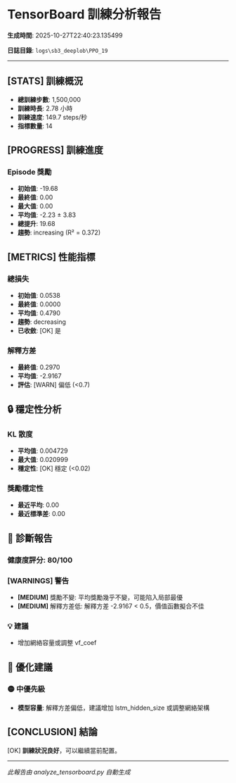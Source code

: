 # TensorBoard 訓練分析報告

**生成時間**: 2025-10-27T22:40:23.135499

**日誌目錄**: `logs\sb3_deeplob\PPO_19`

---

## [STATS] 訓練概況

- **總訓練步數**: 1,500,000
- **訓練時長**: 2.78 小時
- **訓練速度**: 149.7 steps/秒
- **指標數量**: 14

## [PROGRESS] 訓練進度

### Episode 獎勵

- **初始值**: -19.68
- **最終值**: 0.00
- **最大值**: 0.00
- **平均值**: -2.23 ± 3.83
- **總提升**: 19.68
- **趨勢**: increasing (R² = 0.372)

## [METRICS] 性能指標

### 總損失

- **初始值**: 0.0538
- **最終值**: 0.0000
- **平均值**: 0.4790
- **趨勢**: decreasing
- **已收斂**: [OK] 是

### 解釋方差

- **最終值**: 0.2970
- **平均值**: -2.9167
- **評估**: [WARN] 偏低 (<0.7)

## 🔒 穩定性分析

### KL 散度

- **平均值**: 0.004729
- **最大值**: 0.020999
- **穩定性**: [OK] 穩定 (<0.02)

### 獎勵穩定性

- **最近平均**: 0.00
- **最近標準差**: 0.00

## 🏥 診斷報告

### 健康度評分: 80/100

### [WARNINGS] 警告

- **[MEDIUM]** 獎勵不變: 平均獎勵幾乎不變，可能陷入局部最優
- **[MEDIUM]** 解釋方差低: 解釋方差 -2.9167 < 0.5，價值函數擬合不佳

### 💡 建議

- 增加網絡容量或調整 vf_coef

## 🚀 優化建議

### 🟡 中優先級

- **模型容量**: 解釋方差偏低，建議增加 lstm_hidden_size 或調整網絡架構

## [CONCLUSION] 結論

[OK] **訓練狀況良好**，可以繼續當前配置。

---

*此報告由 analyze_tensorboard.py 自動生成*